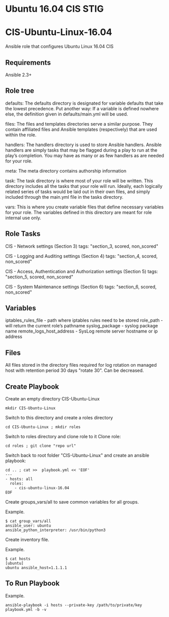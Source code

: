 Ubuntu 16.04 CIS STIG
================

# CIS-Ubuntu-Linux-16.04
Ansible role that configures Ubuntu Linux 16.04 CIS

## Requirements
Ansible 2.3+

## Role tree

defaults: The defaults directory is designated for variable defaults that take the lowest precedence. Put another way: If a variable is defined nowhere else, the definition given in defaults/main.yml will be used.

files: The files and templates directories serve a similar purpose. They contain affiliated files and Ansible templates (respectively) that are used within the role. 

handlers: The handlers directory is used to store Ansible handlers. Ansible handlers are simply tasks that may be flagged during a play to run at the play’s completion. You may have as many or as few handlers as are needed for your role.

meta: The meta directory contains authorship information

task: The task directory is where most of your role will be written. This directory includes all the tasks that your role will run. Ideally, each logically related series of tasks would be laid out in their own files, and simply included through the main.yml file in the tasks directory.

vars: This is where you create variable files that define necessary variables for your role. The variables defined in this directory are meant for role internal use only.


Role Tasks
--------------

CIS - Network settings (Section 3) tags: "section_3, scored, non_scored"

CIS - Logging and Auditing settings (Section 4) tags: "section_4, scored, non_scored"

CIS - Access, Authentication and Authorization settings (Section 5) tags: "section_5, scored, non_scored"

CIS - System Maintenance settings (Section 6) tags: "section_6, scored, non_scored"

Variables
--------------

iptables_rules_file - path where iptables rules need to be stored
role_path - will return the current role’s pathname
syslog_package - syslog package name
remote_logs_host_address - SysLog remote server hostname or ip address

Files
--------------

All files stored in the directory files required for log rotation on managed host with retention period 30 days "rotate 30". Can be decreased.

Create Playbook
-------------------

Create an empty directory CIS-Ubuntu-Linux

```
mkdir CIS-Ubuntu-Linux 
```

Switch to this directory and create a roles directory

```
cd CIS-Ubuntu-Linux ; mkdir roles
```

Switch to roles directory and clone role to it Clone role: 

```
cd roles ; git clone "repo url"
```

Switch back to root folder "CIS-Ubuntu-Linux" and create an ansible playbook:

```
cd .. ; cat >>  playbook.yml << 'EOF'
---
- hosts: all
  roles:
    - cis-ubuntu-linux-16.04
EOF
```

Create groups_vars/all to save common variables for all groups.

Example.
```
$ cat group_vars/all
ansible_user: ubuntu
ansible_python_interpreter: /usr/bin/python3
```

Create inventory file.

Example.
```
$ cat hosts
[ubuntu]
ubuntu ansible_host=1.1.1.1
```

To Run Playbook 
-------------------
Example.
```
ansible-playbook -i hosts --private-key /path/to/private/key playbook.yml -b -v
```
